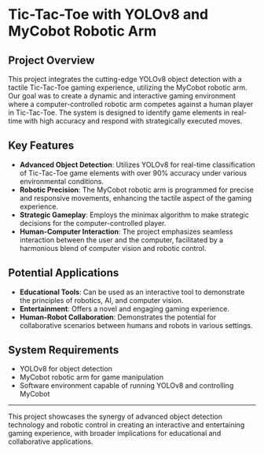 # Tic-Tac-Toe with YOLOv8 and MyCobot Robotic Arm

## Project Overview
This project integrates the cutting-edge YOLOv8 object detection with a tactile Tic-Tac-Toe gaming experience, utilizing the MyCobot robotic arm. Our goal was to create a dynamic and interactive gaming environment where a computer-controlled robotic arm competes against a human player in Tic-Tac-Toe. The system is designed to identify game elements in real-time with high accuracy and respond with strategically executed moves.

## Key Features
- **Advanced Object Detection**: Utilizes YOLOv8 for real-time classification of Tic-Tac-Toe game elements with over 90% accuracy under various environmental conditions.
- **Robotic Precision**: The MyCobot robotic arm is programmed for precise and responsive movements, enhancing the tactile aspect of the gaming experience.
- **Strategic Gameplay**: Employs the minimax algorithm to make strategic decisions for the computer-controlled player.
- **Human-Computer Interaction**: The project emphasizes seamless interaction between the user and the computer, facilitated by a harmonious blend of computer vision and robotic control.

## Potential Applications
- **Educational Tools**: Can be used as an interactive tool to demonstrate the principles of robotics, AI, and computer vision.
- **Entertainment**: Offers a novel and engaging gaming experience.
- **Human-Robot Collaboration**: Demonstrates the potential for collaborative scenarios between humans and robots in various settings.

## System Requirements
- YOLOv8 for object detection
- MyCobot robotic arm for game manipulation
- Software environment capable of running YOLOv8 and controlling MyCobot


---

This project showcases the synergy of advanced object detection technology and robotic control in creating an interactive and entertaining gaming experience, with broader implications for educational and collaborative applications.
